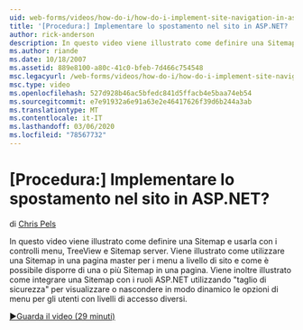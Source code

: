 ```yaml
---
uid: web-forms/videos/how-do-i/how-do-i-implement-site-navigation-in-aspnet
title: '[Procedura:] Implementare lo spostamento nel sito in ASP.NET? | Microsoft Docs'
author: rick-anderson
description: In questo video viene illustrato come definire una Sitemap e usarla con i controlli menu, TreeView e Sitemap server. Si vedrà come usare una Sitemap in una pagina master...
ms.author: riande
ms.date: 10/18/2007
ms.assetid: 889e8100-a80c-41c0-bfeb-7d466c754548
msc.legacyurl: /web-forms/videos/how-do-i/how-do-i-implement-site-navigation-in-aspnet
msc.type: video
ms.openlocfilehash: 527d928b46ac5bfedc841d5ffacb4e5baa74eb54
ms.sourcegitcommit: e7e91932a6e91a63e2e46417626f39d6b244a3ab
ms.translationtype: MT
ms.contentlocale: it-IT
ms.lasthandoff: 03/06/2020
ms.locfileid: "78567732"
---
```

# <a name="how-do-i-implement-site-navigation-in-aspnet"></a>[Procedura:] Implementare lo spostamento nel sito in ASP.NET?

di [Chris Pels](https://twitter.com/chrispels)

In questo video viene illustrato come definire una Sitemap e usarla con i controlli menu, TreeView e Sitemap server. Viene illustrato come utilizzare una Sitemap in una pagina master per i menu a livello di sito e come è possibile disporre di una o più Sitemap in una pagina. Viene inoltre illustrato come integrare una Sitemap con i ruoli ASP.NET utilizzando "taglio di sicurezza" per visualizzare o nascondere in modo dinamico le opzioni di menu per gli utenti con livelli di accesso diversi.

[&#9654;Guarda il video (29 minuti)](https://channel9.msdn.com/Blogs/ASP-NET-Site-Videos/how-do-i-implement-site-navigation-in-aspnet)
